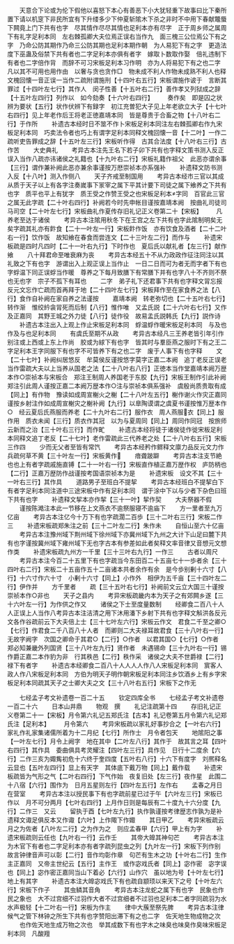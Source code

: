 <!-- { "loadSidebar": true } -->
　　天意合下论或为伦下假他以喜怒下本心有善恶下小大犹轻重下故事曰比下秦所置下请以机窆下非民所宜有下升缕多少下仲夏斩隂木下杀之非时不中用下春献鼈蜃下闗竟上门下共有也字　尽其情作尽尽其情也足利本亦有尽字　正于周乡师之属周下有礼字足利本同　左右棘孤卿大夫位焉正误右当作九　面三槐三公位焉公下有之字　乃命公防其期作乃命三公防其期也足利本期作朝　为人易犯下有之字　更造法度下巫蛊及俗禁下共有者也二字足利本亦俱有者字　嫁取卜数取作娶　倍礼违制下有者也二字倍作背　而辞不可习宋板足利本习作明　亦为人将易犯下有之也二字　凡以其不可用也用作由　以奢与贪也贪作□　物未成不利人作物未成熟不利人也释文槐回懐一音正误一当作二疏附谓施刑【十四叶右五行】宋板谓施作诐于　言断其罪过【十四叶左七行】其作人　闵子性善【十五叶右二行】善作孝又列狱成之辞【十五叶左四行】列作以　如今劾奏【十六叶右四行】
　　奏作矣　即是囚之状辨为要状【五行】状作伏辨下有録字　初江充曽犯大子见上年老欲立大子【十七叶右四行】见上年老作后王将老正徳嘉靖本同　皆是尊贵于合畜之物【十八叶右二行】于作所
　　补遗古本经时日不筮不作卜宋板足利本同注左右棘孤卿右作九宋板足利本同　巧卖法令者也巧上有谓字足利本同释文槐回懐一音【十二叶】一作二疏听吏告罪成之辞【十五叶左三行】宋板听作得　古其合法度【十八叶右三行】古作苦
　　大史典礼
　　考异古本注先王名下若子卯下共有也字释文策书测入反正误入当作八疏亦讳诸侯之礼籍也【十九叶右二行】宋板礼籍作祖父　此恶亦谓余事【三行】谓作兼补阙此恶亦兼余事谨按万厯崇祯本亦系强补
　　补遗释文防书测入反【十八叶】测入作侧八
　　天子齐戒至制国用
　　考异古本经市三官以其成从质于天子以上有各字注奏嵗事下冡宰之属下平其计要下司徒之属下飨养之下共有也字　质平也平上有犹字　质王受之作赞王受之也宋板足利本字同　百官此三官之属无此字疏【二十叶右四行】补阙若今时先申帐目谨按嘉靖本阙　按曲礼司徒司马司空【二十叶左七行】宋板曲礼作夏传存旧礼记正义卷第二十【宋板】
　　凡养老至达于诸侯
　　考异古本注隂用秋冬下在王宫之左下共有也字此隂制明矣无矣字疏其礼亦有飰食【二十一叶左一行】宋板飰作饭　亦有饮食及酒者【二十二叶右一行】饮作饭　故知飨在春食而尝连文【二十三叶左二行】而作与
　　补遗宋板疏是四时凡四时【二十一叶右九行】下时作也　夏后氏以献礼者【左三行】献作飨
　　八十拜君命至唯衰麻为丧
　　考异古本经五十不从力政政作征注同注以其礼致之下有也字　游谓出入上观正误上当作止　一日二日而可为者无而字者下有也字蜉温下同正误蜉当作暖　尊养之下每月致膳下有常膳下并有也字八十不齐则不祭也无也字　宗子不孤下有耳也
　　二字　弟子礼下还君事下共有也字释文冐忘报反元文忘作亡疏而首再拜于地【二十四叶左七行】宋板拜作至在家食养之法【八行】食作自补阙在家自养之法谨按
　　嘉靖本阙　转老弥切也【二十五叶右七行】转作渐　惟绞紟衾冐死而后制【八行】惟作唯　又孟氏説【二十六叶右七行】又作及正嘉同　其野王城之外力徒【八行】徒作役　故易孟氏説韩氏【九行】説作诗
　　补遗古本注出入上观上作止宋板足利本同　蜉温蜉作暖宋板足利本同　与及也作及与也足利本同
　　有虞氏至期不从政
　　考异古本经凡三王养老皆引年引作别注或上西或上东上作尚　胶或为絿下有也字　皆其时与羣臣燕之服时下有之王二字足利本王字同服下有也字不可皆养下有之也二字　废于人事下有也字释
　　文【二十七叶】补阙纠居悠反　牟莫侯反谨按悠字莫字正嘉二本阙　追丁老反正误老当作雷疏大夫以上当养从国老之法【二十八叶右八行】正徳本当作堂嘉靖本阙万歴本作○崇祯本与宋板合　郑注王制周人养国老于东胶【九行】宋板王制作引此补阙郑注引此周人谨按正嘉二本阙万歴本作○注与崇祯本俱系强补　虞殷尚质贵取有成【同上】有作物　豫读如成周宣榭火之榭【二十八叶左五行】榭作谢火作灾正嘉同谨按乡射注作如成周宣榭灾之榭补阙【九行】以臯陶谟谓之虞夏书谨按惟万歴本作○　经云夏后氏燕服而养老【二十九叶右二行】服作衣　周人燕服衣【同上】服作用　质衣未闻【三行】质衣作其冠　以为与夏周同【同上】周同作同冠　按旅师云新而之治【三十叶右三行】而作甿
　　补遗古本经将徒于诸侯徒作徙宋板足利本同释文追丁老反【二十七叶】老作雷疏此三代养老之处【二十八叶右五行】宋板三作四
　　少而无父者至皆有常饩
　　考异古本经矜作鳏释文廪力品反元文力作兵疏何草不黄【三十叶左一行】宋板黄作
　　瘖聋跛躃
　　考异古本注支节絶也也上有者字疏戚施直镈【二十一叶右一行】宋板直作植正嘉万歴作权　庐防柄也【二行】正嘉万歴防作战谨按考国语崇祯本为是
　　补遗宋板　设文不其【三十一叶右三行】其作具
　　道路男子至班白不提挈
　　考异古本经班白不提挈白下有者字足利本同注道中三途宋板中作有足利本同　谓于涂中下以与少者下杂色曰班下共有也字
　　补遗释文挈本亦作挈【三十一叶】挈作契
　　大夫祭器不假
　　谨按陈澔注本此一节移在上文燕衣不逾祭服寝不逾庙下
　　方一里者至九万亿亩
　　考异古本注亿今十万下有也字疏濶二百歩【三十二叶右三行】宋板二作三
　　补遗宋板疏郑朱注之前【三十二叶左二行】朱作未
　　自恒山至六十亿亩
　　考异古本注豫州域下荆州域下徐州域下亦冀州域下九州之大计下山足曰麓下共有也字谨按冀州域下雍州域下无也字古本有参差如此者矣释文率音律又音想元文想作类
　　补遗宋板疏九州方一千里【三十三叶右九行】一作三
　　古者以周尺
　　考异古本注今百二十五里下有也字疏当今东田百二十五亩七十一歩者余【三十四叶右二行】宋板二十五亩作五十二亩诸本共者余作有余　是今歩别剰十六寸【八行】十六寸作六十寸　小剰十六寸【同上】小作外　相伊为五千亩【三十四叶左二行】伊作并
　　方千里者
　　疏【三十五叶右七行】补阙前文云立大国三十谨按崇祯本作○非也
　　天子之县内
　　考异宋板疏畿内本为天子之有郊闗乡遂【三十六叶左一行】为作供之作又
　　诸侯之下士至度量数制
　　经卿食二百八十人人正误上人当作八考异古本注洁清之用下沐用潘下乡射下共有也字释文斛洪各反元文各作谷疏前云下大夫倍上士【三十七叶左六行】宋板云作文　君食二千至之卿○【七行】作君食二千八百八十人者　而卿则二大夫禄耳故君食【三十八叶右一行】无故字阙字　次国之卿命于其君○【二行】○作者　以君其国○【七行】○作者　郑必知兼畿外列国贤【三十八叶左九行】贤作者　未遇锡命【三十九叶右一行】锡作爵正嘉二本作豹为非　行其秩邑【二行】秩作采　诸侯之大夫不世爵禄【二行】禄下有者字
　　补遗古本经卿食二百八十人人人人作八人宋板足利本同　賔客人政人作八宋板足利本同　方伯为明天子明作朝宋板足利本同注乡饮酒乡上有乡字宋板足利本同疏其天子之士卿大夫之文【三十八叶右五行】宋板下之作无


　　七经孟子考文补遗卷一百二十五
　　钦定四库全书
　　七经孟子考文补遗卷一百二十六
　　日本山井鼎
　　物观　撰
　　礼记注疏第十四
　　存旧礼记正义卷第二十一【宋板】月令第六礼记五郑氏注【古本】礼记卷第五月令第六礼记郑氏注【足利本】
　　月令第六
　　考异宋板疏以家礼好事抄合之【一叶右六行】家礼作礼家集诸儒所着为十二月纪【七行】所作士　月令者包天
　　地隂阳之事【一叶左七行】月令上阙字　地在其中【二叶左八行】其作于　故其言之耳【四叶右四行】其作具　委曲俱具考灵耀注【四叶左三行】具作见　日行十二度余【六行】二作三亥为娵觜初危十六终于奎四度【五叶右八行】十六下有度字　刘熈释名云显也【五叶左四行】显上有天字　其体底下戴万物【同上】戴作载
　　补遗宋板疏皆为气形之气【二叶右四行】下气作始　夜复旧处【左三行】夜作星　此围二十八宿【六行】围作为　日月五星则左行【四叶左五行】左作右
　　孟春之月日在营室
　　考异古本注以授民事下有也字疏前星已过于午【六叶左三行】宋板已作以　月不可分两月【七叶右四行】上月作日则是每辰有二十度九十六分度【九行】二作三　又云
　　留执于酉【七叶左九行】执作孰谨按考律歴志作孰为是补遗释文诹足俱反本又作诹【六叶】上作陬下作娵
　　其日甲乙
　　考异宋板疏云月之为佐者【八叶左二行】之为作为之　则应孟春甲【六行】甲上有为字
　　补遗宋板疏则云任也【九叶右一行】云作壬
　　其帝大皥其神句芒
　　考异古本注为木官下有者也二字足利本亦有者字疏列昆虫之列【九叶左一行】宋板下列作别　故言钟律音声可以彰【二行】音作均彰作章　句芒有生木之功【十叶右二行】生作主正嘉同　又帝主世纪云【五行】主作王　或作宓戏氏者【同上】宓作密　宓字误也【同上】宓作密正嘉同当山下着必【六行】山作穴　虽以地为号【十叶左七行】地上有其字
　　补遗古本注大皥宓戏氏下有也疏自颛顼以来天下之号【十叶左六行】宋板下作子
　　其虫鳞其音角
　　考异古本注龙蛇之属下有也字　民象也作民之象也　大不过宫细不过羽作大者不过宫细者不过羽也足利本二者字同疏羽为水水声极轻【十二叶右一行】宋板为作主
　　律中大蔟至祭先脾
　　考异古本注律候气之管下林钟之所生下共有也字赞阳出滞下有之也二字　佐天地生物成物之次
　　也作佐天地生成万物之次也　举其成数下有也字木之味臭也味臭作臭味宋板足利本同　凡酸羶
